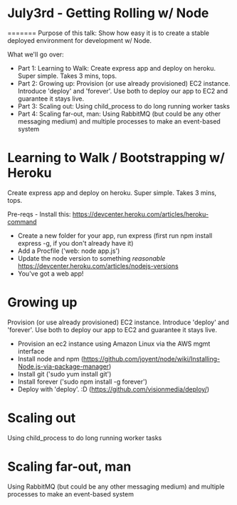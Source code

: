 # July3rd - Getting Rolling w/ Node
=======
Purpose of this talk: Show how easy it is to create a stable deployed environment for development w/ Node. 

What we'll go over: 

 - Part 1: Learning to Walk: Create express app and deploy on heroku. Super simple. Takes 3 mins, tops. 
 - Part 2: Growing up: Provision (or use already provisioned) EC2 instance. Introduce 'deploy' and 'forever'. Use both to deploy our app to EC2 and guarantee it stays live. 
 - Part 3: Scaling out: Using child_process to do long running worker tasks
 - Part 4: Scaling far-out, man: Using RabbitMQ (but could be any other messaging medium) and multiple processes to make an event-based system

# Learning to Walk / Bootstrapping w/ Heroku

Create express app and deploy on heroku. Super simple. Takes 3 mins, tops.

Pre-reqs - Install this: https://devcenter.heroku.com/articles/heroku-command

- Create a new folder for your app, run express (first run npm install express -g, if you don't already have it)
- Add a Procfile ('web: node app.js')
- Update the node version to something *reasonable* https://devcenter.heroku.com/articles/nodejs-versions
- You've got a web app!

# Growing up 

Provision (or use already provisioned) EC2 instance. Introduce 'deploy' and 'forever'. Use both to deploy our app to EC2 and guarantee it stays live.

- Provision an ec2 instance using Amazon Linux via the AWS mgmt interface
- Install node and npm (https://github.com/joyent/node/wiki/Installing-Node.js-via-package-manager)
- Install git ('sudo yum install git')
- Install forever ('sudo npm install -g forever')
- Deploy with 'deploy'. :D (https://github.com/visionmedia/deploy/)

# Scaling out 

Using child_process to do long running worker tasks

# Scaling far-out, man

Using RabbitMQ (but could be any other messaging medium) and multiple processes to make an event-based system
